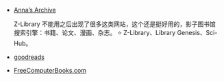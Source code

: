 - [Anna’s Archive](https://annas-archive.org/)

    Z-Library 不能用之后出现了很多这类网站，这个还是挺好用的，影子图书馆搜索引擎：书籍、论文、漫画、杂志。 ⭐️ Z-Library、Library Genesis、Sci-Hub。

- [goodreads](https://www.goodreads.com/)
- [FreeComputerBooks.com](https://freecomputerbooks.com/)
